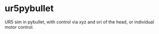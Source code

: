 # ur5pybullet
UR5 sim in pybullet, with control via xyz and ori of the head, or individual motor control.
